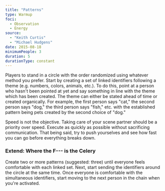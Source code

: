 ```yaml
---
title: "Patterns"
type: Warmup
foci:
  - Observation
  - Energy
source:
  - "Keith Curtis"
  - "Michael Hudgens"
date: 2015-08-18
minimumPeople: 3
duration: 5
durationType: constant
---
```

Players to stand in a circle with the order randomized using whatever method you prefer.
Start by creating a set of linked identifiers following a theme (e.g. numbers, colors, animals, etc.).
To do this, point at a person who hasn't been pointed at yet and say something in line with the theme which has been created.
The theme can either be stated ahead of time or created organically.
For example, the first person says "cat," the second person says "dog," the third person says "fish," etc. with the established pattern being pets created by the second choice of "dog."

Speed is not the objective.
Taking care of your scene partner should be a priority over speed.
Execute as quickly as possible without sacrificing communication.
That being said, try to push yourselves and see how fast you can go before everything breaks down.

### Extend: Where the F--- is the Celery
Create two or more patterns (suggested: three) until everyone feels comfortable with each linked set.
Next, start sending the identifiers around the circle at the same time.
Once everyone is comfortable with the simultaneous identifiers, start moving to the next person in the chain when you're activated.
